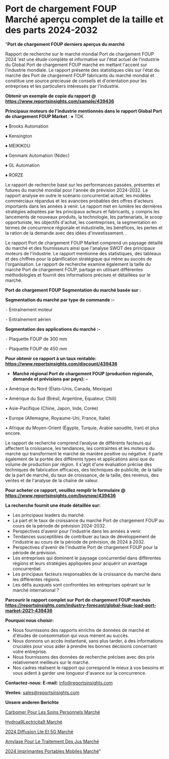 # Port de chargement FOUP Marché aperçu complet de la taille et des parts 2024-2032

"<strong>Port de chargement FOUP derniers aperçus du marché</strong>

Rapport de recherche sur le marché mondial Port de chargement FOUP 2024 'est une étude complète et informative sur l'état actuel de l'industrie du Global Port de chargement FOUP marché en mettant l'accent sur l'industrie mondiale. Le rapport présente des statistiques clés sur l'état du marché des Port de chargement FOUP fabricants du marché mondial et constitue une source précieuse de conseils et d'orientation pour les entreprises et les particuliers intéressés par l'industrie.

<strong>Obtenir un exemple de copie du rapport @ <a href=https://www.reportsinsights.com/sample/439436>https://www.reportsinsights.com/sample/439436</a></strong>

<strong>Principaux moteurs de l'industrie mentionnés dans le rapport Global Port de chargement FOUP Market</strong> :
♦ TDK

♦ Brooks Automation

♦ Kensington

♦ MEIKIKOU

♦ Genmark Automation (Nidec)

♦ GL Automation

♦ RORZE

Le rapport de recherche basé sur les performances passées, présentes et futures du marché mondial pour l'année de prévision 2024-2032. Le rapport analyse en outre le scénario concurrentiel actuel, les modèles commerciaux répandus et les avancées probables des offres d'acteurs importants dans les années à venir. Le rapport met en lumière les dernières stratégies adoptées par les principaux acteurs et fabricants, y compris les lancements de nouveaux produits, la technologie, les partenariats, le scoop opportuniste, les objectifs d'achat, les coentreprises, la segmentation en termes de concurrence régionale et industrielle, les bénéfices, les pertes et la ration de la demande avec des idées d'investissement. .

Le rapport Port de chargement FOUP Market comprend un paysage détaillé du marché et des fournisseurs ainsi que l'analyse SWOT des principaux moteurs de l'industrie. Le rapport mentionne des statistiques, des tableaux et des chiffres pour la planification stratégique qui mène au succès de l'organisation. Le rapport de recherche examine également la taille du marché Port de chargement FOUP, partage en utilisant différentes méthodologies et fournit des informations précises et détaillées sur le marché.

<strong>Port de chargement FOUP Segmentation du marché basée sur :</strong>

<strong>Segmentation du marché par type de commande :-</strong>

⁃ Entraînement moteur

⁃ Entraînement aérien

<strong>Segmentation des applications du marché :-</strong>

⁃ Plaquette FOUP de 300 mm

⁃ Plaquette FOUP de 450 mm

<strong>Pour obtenir ce rapport à un taux rentable: <a href=https://www.reportsinsights.com/discount/439436>https://www.reportsinsights.com/discount/439436</a></strong>
<ul>
  <li><strong>Marché régional Port de chargement FOUP (production régionale, demande et prévisions par pays): -</strong></li>
</ul>
• Amérique du Nord (États-Unis, Canada, Mexique)

• Amérique du Sud (Brésil, Argentine, Equateur, Chili)

• Asie-Pacifique (Chine, Japon, Inde, Corée)

• Europe (Allemagne, Royaume-Uni, France, Italie)

• Afrique du Moyen-Orient (Égypte, Turquie, Arabie saoudite, Iran) et plus encore.

Le rapport de recherche comprend l’analyse de différents facteurs qui affectent la croissance, les tendances, les contraintes et les moteurs du marché qui transforment le marché de manière positive ou négative. Il parle également de la portée des différents types et applications ainsi que du volume de production par région. Il s'agit d'une évaluation précise des techniques de fabrication efficaces, des techniques de publicité, de la taille de la part de marché, du taux de croissance, de la taille, des revenus, des ventes et de l'analyse de la chaîne de valeur.

<strong>Pour acheter ce rapport, veuillez remplir le formulaire @   <a href=https://www.reportsinsights.com/buynow/439436>https://www.reportsinsights.com/buynow/439436</a></strong>

<strong>La recherche fournit une étude détaillée sur:</strong>
<ul>
  <li>Les principaux leaders du marché.</li>
  <li>La part et le taux de croissance du marché Port de chargement FOUP au cours de la période de prévision 2024-2032.</li>
  <li>Perspectives d'avenir pour l'industrie dans les années à venir.</li>
  <li>Tendances susceptibles de contribuer au taux de développement de l'industrie au cours de la période de prévision, de 2024 à 2032.</li>
  <li>Perspectives d'avenir de l'industrie Port de chargement FOUP pour la période de prévision.</li>
  <li>Les entreprises qui dominent le paysage concurrentiel dans différentes régions et leurs stratégies appliquées pour acquérir un avantage concurrentiel.</li>
  <li>Les principaux facteurs responsables de la croissance du marché dans les différentes régions.</li>
  <li>Les défis auxquels sont confrontées les entreprises opérant sur le marché international ?</li>
</ul>

<strong>Parcourir le rapport complet sur Port de chargement FOUP marchés <a href=https://reportsinsights.com/industry-forecast/global-foup-load-port-market-2021-439436>https://reportsinsights.com/industry-forecast/global-foup-load-port-market-2021-439436</a></strong>

<strong>Pourquoi nous choisir:</strong>
<ul>
  <li>Nous fournissons des rapports enrichis de données de marché et d'études de consommation qui vous mènent au succès.</li>
  <li>Nous donnons un accès instantané, sans plus tarder, à des informations cruciales pour vous aider à prendre les bonnes décisions concernant votre entreprise.</li>
  <li>Nous fournissons des données de recherche précises avec des prix relativement meilleurs sur le marché.</li>
  <li>Nos cadres réalisent le rapport qui correspond le mieux à vos besoins et vous aident à garder une longueur d'avance sur la concurrence.</li>
</ul>
<strong>Contactez-nous:
</strong><strong>E-mail:</strong> <a href=mailto:info@reportsinsights.com>info@reportsinsights.com</a>

<strong>Ventes</strong>: <a href=mailto:sales@reportsinsights.com>sales@reportsinsights.com</a>

<strong>Unsere anderen Berichte</strong>

<a href=https://www.linkedin.com/pulse/carbomer-pour-les-soins-personnels-march%C3%A9-9soyc/>Carbomer Pour Les Soins Personnels Marché</a>

<a href=https://www.linkedin.com/pulse/hydro%C3%A9lectricit%C3%A9-march%C3%A9analyse-du-rapport-ywdkc/>Hydroa9Lectricita9 Marché</a>

<a href=https://www.linkedin.com/pulse/2024-diffusion-lte-et-5g-marché-principaux-acteurs-qiqhc/>2024 Diffusion Lte Et 5G Marché</a>

<a href=https://www.linkedin.com/pulse/amylase-pour-le-traitement-des-jus-march%C3%A9-rx2vc/>Amylase Pour Le Traitement Des Jus Marché</a>

<a href=https://www.linkedin.com/pulse/2024-imprimantes-portables-mobiles-march%C3%A9-de-z15yc/>2024 Imprimantes Portables Mobiles Marché</a>"
